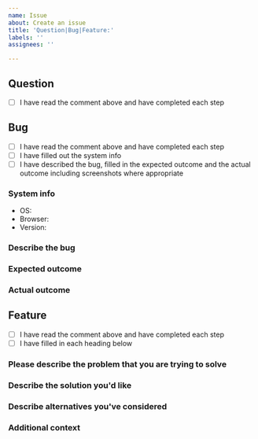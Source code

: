 ```yaml
---
name: Issue
about: Create an issue
title: 'Question|Bug|Feature:'
labels: ''
assignees: ''

---
```


<!--
# Issue template

Thanks for opening an issue

## Step one - Check for duplicated issues

Have you searched for this issue or similar issue? Be sure to searched closed
issues too. If you find an issue and have anything to add, please do

## Step two - Create a suitable title

Aim to provide a descriptive title. eg. a title such as 'Bug: searching foo
causes crash' would be preferred to 'crash'

Start the title with the type of issue: Question|Bug|Feature

## Step three - Fill out the template below
Delete unused headers

-->


## Question
- [ ] I have read the comment above and have completed each step

## Bug
- [ ] I have read the comment above and have completed each step
- [ ] I have filled out the system info
- [ ] I have described the bug, filled in the expected outcome and the actual
outcome including screenshots where appropriate

### System info

- OS: <!-- Do uname -a if on linux -->
- Browser: <!-- If applicable -->
- Version:

### Describe the bug

### Expected outcome

### Actual outcome



## Feature
- [ ] I have read the comment above and have completed each step
- [ ] I have filled in each heading below

### Please describe the problem that you are trying to solve
<!--
A clear and concise description of what the problem is. Ex. I'm always
frustrated when [...]
-->

### Describe the solution you'd like
<!-- A clear and concise description of what you want to happen. -->

### Describe alternatives you've considered
<!--
A clear and concise description of any alternative solutions or features
you've considered.
-->

### Additional context
<!-- Add any other context or screenshots about the feature request here. -->
